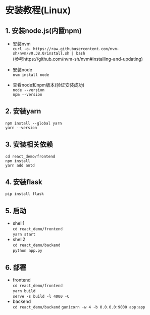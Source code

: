 # 安装教程(Linux)
## 1. 安装node.js(内置npm)

- 安装nvm  
`curl -o- https://raw.githubusercontent.com/nvm-sh/nvm/v0.38.0/install.sh | bash`  
(参考https://github.com/nvm-sh/nvm#installing-and-updating)

- 安装node  
`nvm install node`  

- 查看node和npm版本(验证安装成功)  
`node --version`  
`npm --version`

## 2. 安装yarn  
`npm install --global yarn`  
`yarn --version`  

## 3. 安装相关依赖  
`cd react_demo/frontend`  
`npm install`  
`yarn add antd`  

## 4. 安装flask  
`pip install flask`

## 5. 启动  
- shell1  
`cd react_demo/frontend`  
`yarn start`
- shell2  
`cd react_demo/backend`  
`python app.py`  

## 6. 部署  
- frontend  
`cd react_demo/frontend`  
`yarn build`  
`serve -s build -l 4000 -C`  
- backend  
`cd react_demo/backend`
`gunicorn -w 4 -b 0.0.0.0:9000 app:app`  